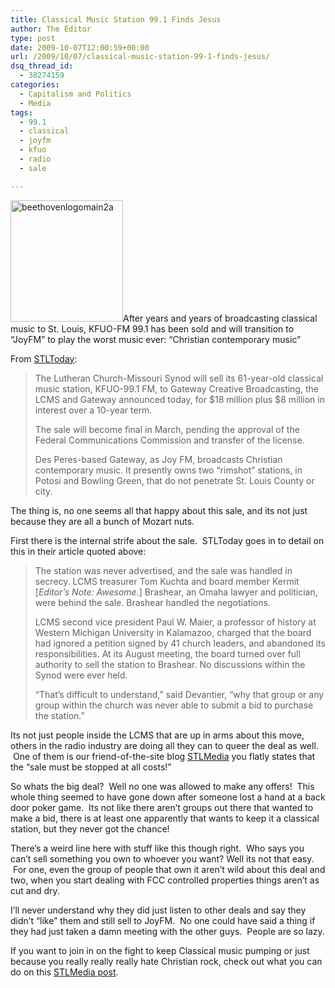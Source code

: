```yaml
---
title: Classical Music Station 99.1 Finds Jesus
author: The Editor
type: post
date: 2009-10-07T12:00:59+00:00
url: /2009/10/07/classical-music-station-99-1-finds-jesus/
dsq_thread_id:
  - 38274159
categories:
  - Capitalism and Politics
  - Media
tags:
  - 99.1
  - classical
  - joyfm
  - kfuo
  - radio
  - sale

---
```

[<img class="alignright size-full wp-image-1903" title="beethovenlogomain2a" src="http://punchingkitty.com/wp-content/uploads/2009/10/beethovenlogomain2a.jpg" alt="beethovenlogomain2a" width="180" height="194" srcset="http://media.punchingkitty.com/wordpress/2009/10/beethovenlogomain2a.jpg 300w, http://media.punchingkitty.com/wordpress/2009/10/beethovenlogomain2a-277x300.jpg 277w" sizes="(max-width: 180px) 100vw, 180px" />][1]After years and years of broadcasting classical music to St. Louis, KFUO-FM 99.1 has been sold and will transition to &#8220;JoyFM&#8221; to play the worst music ever: &#8220;Christian contemporary music&#8221;

From [STLToday][2]:

> The Lutheran Church-Missouri Synod will sell its 61-year-old classical music station, KFUO-99.1 FM, to Gateway Creative Broadcasting, the LCMS and Gateway announced today, for $18 million plus $8 million in interest over a 10-year term.
> 
> The sale will become final in March, pending the approval of the Federal Communications Commission and transfer of the license.
> 
> Des Peres-based Gateway, as Joy FM, broadcasts Christian contemporary music. It presently owns two &#8220;rimshot&#8221; stations, in Potosi and Bowling Green, that do not penetrate St. Louis County or city.

The thing is, no one seems all that happy about this sale, and its not just because they are all a bunch of Mozart nuts.

First there is the internal strife about the sale.  STLToday goes in to detail on this in their article quoted above:

> The station was never advertised, and the sale was handled in secrecy. LCMS treasurer Tom Kuchta and board member Kermit [_Editor&#8217;s Note: Awesome._] Brashear, an Omaha lawyer and politician, were behind the sale. Brashear handled the negotiations.
> 
> LCMS second vice president Paul W. Maier, a professor of history at Western Michigan University in Kalamazoo, charged that the board had ignored a petition signed by 41 church leaders, and abandoned its responsibilities. At its August meeting, the board turned over full authority to sell the station to Brashear. No discussions within the Synod were ever held.
> 
> &#8220;That’s difficult to understand,&#8221; said Devantier, &#8220;why that group or any group within the church was never able to submit a bid to purchase the station.&#8221;

Its not just people inside the LCMS that are up in arms about this move, others in the radio industry are doing all they can to queer the deal as well.  One of them is our friend-of-the-site blog [STLMedia][3] you flatly states that the &#8220;sale must be stopped at all costs!&#8221;

So whats the big deal?  Well no one was allowed to make any offers!  This whole thing seemed to have gone down after someone lost a hand at a back door poker game.  Its not like there aren&#8217;t groups out there that wanted to make a bid, there is at least one apparently that wants to keep it a classical station, but they never got the chance!

There&#8217;s a weird line here with stuff like this though right.  Who says you can&#8217;t sell something you own to whoever you want? Well its not that easy.  For one, even the group of people that own it aren&#8217;t wild about this deal and two, when you start dealing with FCC controlled properties things aren&#8217;t as cut and dry.

I&#8217;ll never understand why they did just listen to other deals and say they didn&#8217;t &#8220;like&#8221; them and still sell to JoyFM.  No one could have said a thing if they had just taken a damn meeting with the other guys.  People are so lazy.

If you want to join in on the fight to keep Classical music pumping or just because you really really really hate Christian rock, check out what you can do on this [STLMedia post][4].

 [1]: http://punchingkitty.com/wp-content/uploads/2009/10/beethovenlogomain2a.jpg
 [2]: http://www.stltoday.com/stltoday/entertainment/stories.nsf/tvradio/story/7E33989A3E2B2A87862576470047C8E1?OpenDocument
 [3]: http://stlmediastuff.blogspot.com
 [4]: http://stlmediastuff.blogspot.com/2009/10/more-on-sale-of-kfuo.html